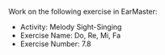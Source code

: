 Work on the following exercise in EarMaster:
- Activity: Melody Sight-Singing
- Exercise Name: Do, Re, Mi, Fa
- Exercise Number: 7.8
